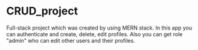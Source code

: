 # CRUD_project

Full-stack project which was created by using MERN stack.
In this app you can authenticate and create, delete, edit profiles. Also you can get role "admin" who can edit other users and their profiles.
